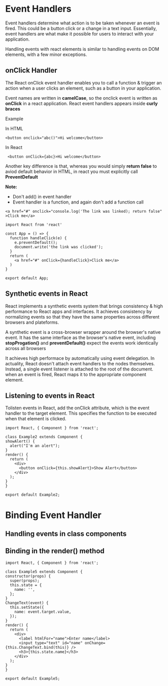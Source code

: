 <div>
<h1>Event Handlers</h1>
<p>Event handlers determine what action is to be taken whenever an event is fired. This could be a button click or a change in a text input. Essentially, event handlers are what make it possible for users to interact with your application.</p>
<p>Handling events with react elements is similar to handling events on DOM elements, with a few minor exceptions.</p>
</div>
<div>
  <h2>onClick Handler</h2>
  <p>The React onClick event handler enables you to call a function & trigger an action when a user clicks an element, such as a button in your application.</p>
  <p>Event names are written in <strong>camelCase</strong>, so the onclick event is written as <strong>onClick</strong> in a react application. React event handlers appears inside <strong>curly braces</strong></p>
</div>
<div>
  <p>Example</p>
  <p>In HTML</p>

   ```
   <button onclick="abc()">Hi welcome</button>
   ```
  <p>In React</p>
  
  ```
   <button onClick={abc}>Hi welcome</button>
   ``` 
</div>
<div>
  <p>Another key difference is that, whereas you would simply <strong>return false</strong> to aviod default behavior in HTML, in react you must explicitly call <strong>PreventDefault</strong></p>
<span><strong>Note:</strong></span> 
<ul>
  <li>Don't add() in event handler</li>
  <li>Event handler is a function, and again don't add a function call</li>
</ul>
  
  ```
  <a href="#" onclick="console.log('The link was linked); return false" >Click me</a>
  ```
  
  ```
  import React from 'react'

  const App = () => {
    function handleClick(e) {
      e.preventDefault();
      document.write('the link was clicked');
    }
    return (
      <a href="#" onClick={handleClick}>Click me</a>
    )
  }

  export default App;
  ```

</div>
<div>
  <h2>Synthetic events in React</h2>
  <p>React implements a synthetic events system that brings consistency & high performance to React apps and interfaces. It achieves consistency by normalizing events so that they have the same properties across different browsers and plateforms.</p>
  <p>A synthetic event is a cross-browser wrapper around the browser's native event. It has the same interface as the browser's native event, including <strong>stopProgation()</strong> and <strong>preventDefault()</strong> expect the events work identically across all browsers</p>
  <p>It achieves high performace by automatically using event delegation. In actuality, React doesn't attach event handlers to the nodes themselves. Instead, a single event listener is attached to the root of the document. when an event is fired, React maps it to the appropriate component element.</p>
</div>
<div>
  <h2>Listening to events in React</h2>
  <p>Tolisten events in React, add the onClick attribute, which is the event handler to the target element. This specifies the function to be executed when that element is clicked.</p>
  
  ```
  import React, { Component } from 'react';

class Example2 extends Component {
  showAlert() {
    alert("I'm an alert");
  }
  render() {
    return (
      <div>
        <button onClick={this.showAlert}>Show Alert</button>
      </div>
    );
  }
}

export default Example2;
```
</div>

<div>
  <h1>Binding Event Handler</h1>
</div>
<div>
  <h2>Handling events in class components</h2>
  <h2>Binding in the render() method</h2>
  
  ```
  import React, { Component } from 'react';

class Example5 extends Component {
  constructor(props) {
    super(props);
    this.state = {
      name: '',
    };
  }
  ChangeText(event) {
    this.setState({
      name: event.target.value,
    });
  }
  render() {
    return (
      <div>
        <label htmlFor="name">Enter name</label>
        <input type="text" id="name" onChange={this.ChangeText.bind(this)} />
        <h3>{this.state.name}</h3>
      </div>
    );
  }
}

export default Example5;
```
</div>
